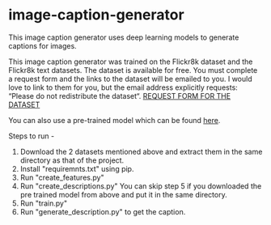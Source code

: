 # image-caption-generator

This image caption generator uses deep learning models to generate captions for images.


This image caption generator was trained on the Flickr8k dataset and the Flickr8k text datasets. The dataset is available for free. You must complete a request form and the links to the dataset will be emailed to you. I would love to link to them for you, but the email address explicitly requests: “Please do not redistribute the dataset“.
[REQUEST FORM FOR THE DATASET](https://forms.illinois.edu/sec/1713398)

You can also use a pre-trained model which can be found [here](https://drive.google.com/file/d/1VdLPDAoMZCcwY2_fq-MM2ns9Jc5w_T1C/view?usp=sharing).

Steps to run - 

1. Download the 2 datasets mentioned above and extract them in the same directory as that of the project.
2. Install "requiremnts.txt" using pip.
3. Run "create_features.py"
4. Run "create_descriptions.py"
You can skip step 5 if you downloaded the pre trained model from above and put it in the same directory.
5. Run "train.py"
6. Run "generate_description.py" to get the caption.

